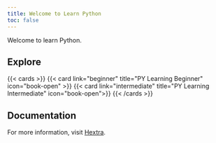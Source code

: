 ```yaml
---
title: Welcome to Learn Python
toc: false
---
```


Welcome to learn Python.

## Explore

{{< cards >}}
{{< card link="beginner" title="PY Learning Beginner" icon="book-open" >}}
{{< card link="intermediate" title="PY Learning Intermediate" icon="book-open">}}
{{< /cards >}}

## Documentation

For more information, visit [Hextra](https://imfing.github.io/hextra).
